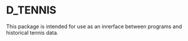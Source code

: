 # D_TENNIS

This package is intended for use as an inrerface between programs and
historical tennis data.